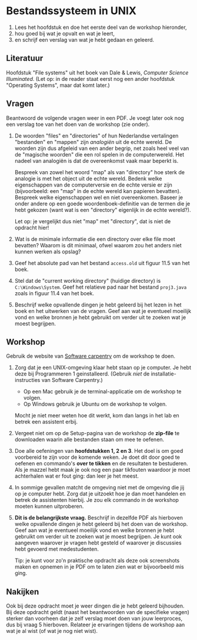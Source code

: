 # Bestandssysteem in UNIX

1. Lees het hoofdstuk en doe het eerste deel van de workshop hieronder,
2. hou goed bij wat je opvalt en wat je leert,
3. en schrijf een verslag van wat je hebt gedaan en geleerd.

## Literatuur

Hoofdstuk "File systems" uit het boek van Dale & Lewis, *Computer Science Illuminated*. (Let op: in de reader staat eerst nog een ander hoofdstuk "Operating Systems", maar dat komt later.)

## Vragen

Beantwoord de volgende vragen weer in een PDF. Je voegt later ook nog een verslag toe van het doen van de workshop (zie onder).

1.  De woorden "files" en "directories" of hun Nederlandse vertalingen "bestanden" en "mappen" zijn *analogiën* uit de echte wereld. De woorden zijn dus afgeleid van een ander begrip, net zoals heel veel van de "magische woorden" die een rol spelen in de computerwereld. Het nadeel van analogiën is dat de overeenkomst vaak maar beperkt is.

    Bespreek van zowel het woord "map" als van "directory" hoe sterk de analogie is met het object uit de echte wereld. Bedenk welke eigenschappen van de computerversie en de echte versie er zijn (bijvoorbeeld: een "map" in de echte wereld kan papieren bevatten). Bespreek welke eigenschappen wel en niet overeenkomen. Baseer je onder andere op een goede woordenboek-definitie van de termen die je hebt gekozen (want wat is een "directory" eigenlijk in de echte wereld?).

    Let op: je vergelijkt dus niet "map" met "directory", dat is niet de opdracht hier!

2.  Wat is de minimale informatie die een directory over elke file moet bevatten? Waarom is dit minimaal, ofwel waarom zou het anders niet kunnen werken als opslag?

3.  Geef het absolute pad van het bestand `access.old` uit figuur 11.5 van het boek.

4.  Stel dat de "current working directory" (huidige directory) is `C:\Windows\System`. Geef het relatieve pad naar het bestand `proj3.java` zoals in figuur 11.4 van het boek.

5.  Beschrijf welke opvallende dingen je hebt geleerd bij het lezen in het boek en het uitwerken van de vragen. Geef aan wat je eventueel moeilijk vond en welke bronnen je hebt gebruikt om verder uit te zoeken wat je moest begrijpen.

## Workshop

Gebruik de website van [Software carpentry](https://swcarpentry.github.io/shell-novice/) om de workshop te doen.

1.  Zorg dat je een UNIX-omgeving klaar hebt staan op je computer. Je hebt deze bij Programmeren 1 geinstalleerd. (Gebruik *niet* de installatie-instructies van Software Carpentry.)

    - Op een Mac gebruik je de terminal-applicatie om de workshop te volgen.
    - Op Windows gebruik je Ubuntu om de workshop te volgen.

    Mocht je niet meer weten hoe dit werkt, kom dan langs in het lab en betrek een assistent erbij.

2.  Vergeet niet om op de Setup-pagina van de workshop de **zip-file** te downloaden waarin alle bestanden staan om mee te oefenen.

3.  Doe alle oefeningen van **hoofdstukken 1, 2 en 3**. Het doel is om goed voorbereid te zijn voor de komende weken. Je doet dit door goed te oefenen en commando's **over te tikken** en de resultaten te bestuderen. Als je mazzel hebt maak je ook nog een paar tikfouten waardoor je moet achterhalen wat er fout ging: dan leer je het meest.

4.  In sommige gevallen matcht de omgeving niet met de omgeving die jij op je computer hebt. Zorg dat je uitzoekt hoe je dan moet handelen en betrek de assistenten hierbij. Je zou elk commando in de workshop moeten kunnen uitproberen.

5.  **Dit is de belangrijkste vraag.** Beschrijf in dezelfde PDF als hierboven welke opvallende dingen je hebt geleerd bij het doen van de workshop. Geef aan wat je eventueel moeilijk vond en welke bronnen je hebt gebruikt om verder uit te zoeken wat je moest begrijpen. Je kunt ook aangeven waarover je vragen hebt gesteld of waarover je discussies hebt gevoerd met medestudenten.

    Tip: je kunt voor zo'n praktische opdracht als deze ook screenshots maken en opnemen in je PDF om te laten zien wat er bijvoorbeeld mis ging.

## Nakijken

Ook bij deze opdracht moet je weer dingen die je hebt geleerd bijhouden. Bij deze opdracht geldt (naast het beantwoorden van de specifieke vragen) sterker dan voorheen dat je zelf verslag moet doen van jouw leerproces, dus bij vraag 5 hierboven. Relateer je ervaringen tijdens de workshop aan wat je al wist (of wat je nog niet wist).
